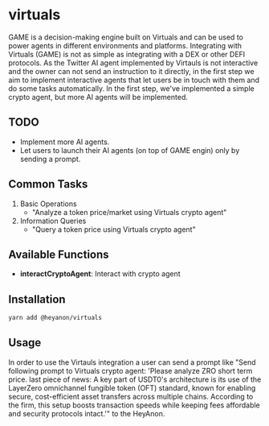 # virtuals

GAME is a decision-making engine built on Virtuals and can be used to power agents in different environments and platforms. Integrating with Virtuals (GAME) is not as simple as integrating with a DEX or other DEFI protocols. As the Twitter AI agent implemented by Virtauls is not interactive and the owner can not send an instruction to it directly, in the first step we aim to implement interactive agents that let users be in touch with them and do some tasks automatically. In the first step, we've implemented a simple crypto agent, but more AI agents will be implemented.

## TODO

- Implement more AI agents.
- Let users to launch their AI agents (on top of GAME engin) only by sending a prompt. 

## Common Tasks

1. Basic Operations
   - "Analyze a token price/market using Virtuals crypto agent"
2. Information Queries
   - "Query a token price using Virtuals crypto agent"


## Available Functions

- **interactCryptoAgent**: Interact with crypto agent

## Installation

```bash
yarn add @heyanon/virtuals
```

## Usage

In order to use the Virtauls integration a user can send a prompt like "Send following prompt to Virtuals crypto agent: 'Please analyze ZRO short term price. last piece of news: A key part of USDT0's architecture is its use of the LayerZero omnichannel fungible token (OFT) standard, known for enabling secure, cost-efficient asset transfers across multiple chains. According to the firm, this setup boosts transaction speeds while keeping fees affordable and security protocols intact.'" to the HeyAnon.
